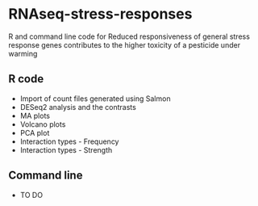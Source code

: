 # RNAseq-stress-responses
R and command line code for Reduced responsiveness of general stress response genes contributes to the higher toxicity of a pesticide under warming 

## R code
* Import of count files generated using Salmon
* DESeq2 analysis and the contrasts
* MA plots
* Volcano plots
* PCA plot
* Interaction types - Frequency
* Interaction types - Strength 

## Command line
* TO DO

